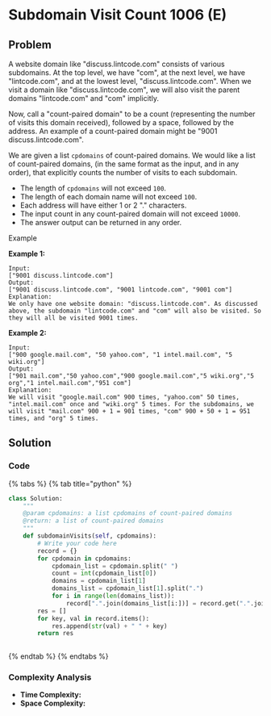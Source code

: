 # Subdomain Visit Count 1006 \(E\)

## Problem

A website domain like "discuss.lintcode.com" consists of various subdomains. At the top level, we have "com", at the next level, we have "lintcode.com", and at the lowest level, "discuss.lintcode.com". When we visit a domain like "discuss.lintcode.com", we will also visit the parent domains "lintcode.com" and "com" implicitly.

Now, call a "count-paired domain" to be a count \(representing the number of visits this domain received\), followed by a space, followed by the address. An example of a count-paired domain might be "9001 discuss.lintcode.com".

We are given a list `cpdomains` of count-paired domains. We would like a list of count-paired domains, \(in the same format as the input, and in any order\), that explicitly counts the number of visits to each subdomain.

* The length of `cpdomains` will not exceed `100`.
* The length of each domain name will not exceed `100`.
* Each address will have either 1 or 2 "." characters.
* The input count in any count-paired domain will not exceed `10000`.
* The answer output can be returned in any order.

Example

**Example 1:**

```text
Input: 
["9001 discuss.lintcode.com"]
Output: 
["9001 discuss.lintcode.com", "9001 lintcode.com", "9001 com"]
Explanation: 
We only have one website domain: "discuss.lintcode.com". As discussed above, the subdomain "lintcode.com" and "com" will also be visited. So they will all be visited 9001 times.
```

**Example 2:**

```text
Input: 
["900 google.mail.com", "50 yahoo.com", "1 intel.mail.com", "5 wiki.org"]
Output: 
["901 mail.com","50 yahoo.com","900 google.mail.com","5 wiki.org","5 org","1 intel.mail.com","951 com"]
Explanation: 
We will visit "google.mail.com" 900 times, "yahoo.com" 50 times, "intel.mail.com" once and "wiki.org" 5 times. For the subdomains, we will visit "mail.com" 900 + 1 = 901 times, "com" 900 + 50 + 1 = 951 times, and "org" 5 times.
```

## Solution 

### Code

{% tabs %}
{% tab title="python" %}
```python
class Solution:
    """
    @param cpdomains: a list cpdomains of count-paired domains
    @return: a list of count-paired domains
    """
    def subdomainVisits(self, cpdomains):
        # Write your code here
        record = {}
        for cpdomain in cpdomains:
            cpdomain_list = cpdomain.split(" ")
            count = int(cpdomain_list[0])
            domains = cpdomain_list[1]
            domains_list = cpdomain_list[1].split(".")
            for i in range(len(domains_list)):
                record[".".join(domains_list[i:])] = record.get(".".join(domains_list[i:]), 0) + count
        res = []
        for key, val in record.items():
            res.append(str(val) + " " + key)
        return res
                
```
{% endtab %}
{% endtabs %}

### Complexity Analysis

* **Time Complexity:**
* **Space Complexity:**

